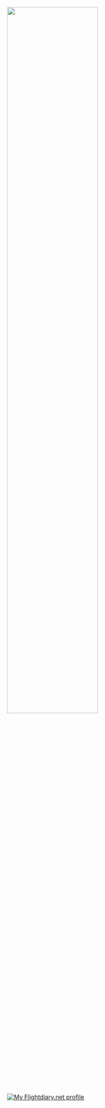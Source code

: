 <img src="https://i.loli.net/2021/04/01/EWgBK9aF2dJUf1T.jpg" width=65% height=65%>
<a href="https://my.flightradar24.com/Cheeesse"><img src="https://banners-my.flightradar24.com/Cheeesse.png" alt="My Flightdiary.net profile"  /></a>